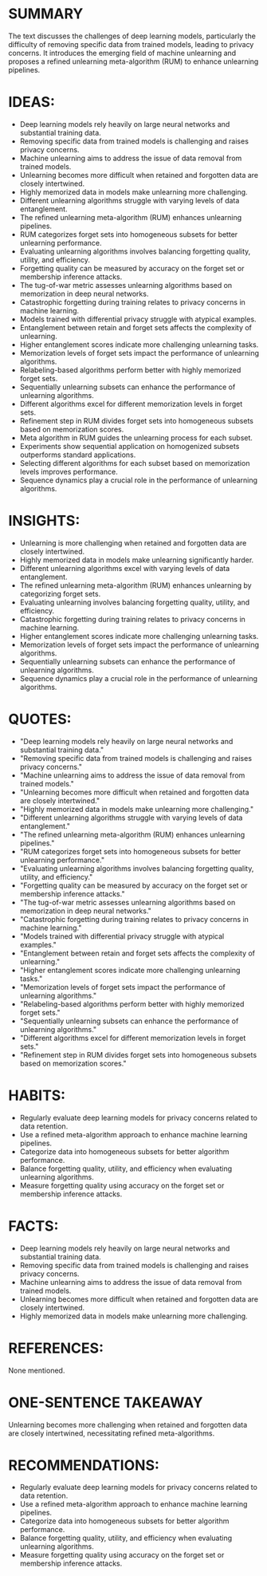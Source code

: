 # SUMMARY
The text discusses the challenges of deep learning models, particularly the difficulty of removing specific data from trained models, leading to privacy concerns. It introduces the emerging field of machine unlearning and proposes a refined unlearning meta-algorithm (RUM) to enhance unlearning pipelines.

# IDEAS:
- Deep learning models rely heavily on large neural networks and substantial training data.
- Removing specific data from trained models is challenging and raises privacy concerns.
- Machine unlearning aims to address the issue of data removal from trained models.
- Unlearning becomes more difficult when retained and forgotten data are closely intertwined.
- Highly memorized data in models make unlearning more challenging.
- Different unlearning algorithms struggle with varying levels of data entanglement.
- The refined unlearning meta-algorithm (RUM) enhances unlearning pipelines.
- RUM categorizes forget sets into homogeneous subsets for better unlearning performance.
- Evaluating unlearning algorithms involves balancing forgetting quality, utility, and efficiency.
- Forgetting quality can be measured by accuracy on the forget set or membership inference attacks.
- The tug-of-war metric assesses unlearning algorithms based on memorization in deep neural networks.
- Catastrophic forgetting during training relates to privacy concerns in machine learning.
- Models trained with differential privacy struggle with atypical examples.
- Entanglement between retain and forget sets affects the complexity of unlearning.
- Higher entanglement scores indicate more challenging unlearning tasks.
- Memorization levels of forget sets impact the performance of unlearning algorithms.
- Relabeling-based algorithms perform better with highly memorized forget sets.
- Sequentially unlearning subsets can enhance the performance of unlearning algorithms.
- Different algorithms excel for different memorization levels in forget sets.
- Refinement step in RUM divides forget sets into homogeneous subsets based on memorization scores.
- Meta algorithm in RUM guides the unlearning process for each subset.
- Experiments show sequential application on homogenized subsets outperforms standard applications.
- Selecting different algorithms for each subset based on memorization levels improves performance.
- Sequence dynamics play a crucial role in the performance of unlearning algorithms.

# INSIGHTS:
- Unlearning is more challenging when retained and forgotten data are closely intertwined.
- Highly memorized data in models make unlearning significantly harder.
- Different unlearning algorithms excel with varying levels of data entanglement.
- The refined unlearning meta-algorithm (RUM) enhances unlearning by categorizing forget sets.
- Evaluating unlearning involves balancing forgetting quality, utility, and efficiency.
- Catastrophic forgetting during training relates to privacy concerns in machine learning.
- Higher entanglement scores indicate more challenging unlearning tasks.
- Memorization levels of forget sets impact the performance of unlearning algorithms.
- Sequentially unlearning subsets can enhance the performance of unlearning algorithms.
- Sequence dynamics play a crucial role in the performance of unlearning algorithms.

# QUOTES:
- "Deep learning models rely heavily on large neural networks and substantial training data."
- "Removing specific data from trained models is challenging and raises privacy concerns."
- "Machine unlearning aims to address the issue of data removal from trained models."
- "Unlearning becomes more difficult when retained and forgotten data are closely intertwined."
- "Highly memorized data in models make unlearning more challenging."
- "Different unlearning algorithms struggle with varying levels of data entanglement."
- "The refined unlearning meta-algorithm (RUM) enhances unlearning pipelines."
- "RUM categorizes forget sets into homogeneous subsets for better unlearning performance."
- "Evaluating unlearning algorithms involves balancing forgetting quality, utility, and efficiency."
- "Forgetting quality can be measured by accuracy on the forget set or membership inference attacks."
- "The tug-of-war metric assesses unlearning algorithms based on memorization in deep neural networks."
- "Catastrophic forgetting during training relates to privacy concerns in machine learning."
- "Models trained with differential privacy struggle with atypical examples."
- "Entanglement between retain and forget sets affects the complexity of unlearning."
- "Higher entanglement scores indicate more challenging unlearning tasks."
- "Memorization levels of forget sets impact the performance of unlearning algorithms."
- "Relabeling-based algorithms perform better with highly memorized forget sets."
- "Sequentially unlearning subsets can enhance the performance of unlearning algorithms."
- "Different algorithms excel for different memorization levels in forget sets."
- "Refinement step in RUM divides forget sets into homogeneous subsets based on memorization scores."

# HABITS:
- Regularly evaluate deep learning models for privacy concerns related to data retention.
- Use a refined meta-algorithm approach to enhance machine learning pipelines.
- Categorize data into homogeneous subsets for better algorithm performance.
- Balance forgetting quality, utility, and efficiency when evaluating unlearning algorithms.
- Measure forgetting quality using accuracy on the forget set or membership inference attacks.

# FACTS:
- Deep learning models rely heavily on large neural networks and substantial training data.
- Removing specific data from trained models is challenging and raises privacy concerns.
- Machine unlearning aims to address the issue of data removal from trained models.
- Unlearning becomes more difficult when retained and forgotten data are closely intertwined.
- Highly memorized data in models make unlearning more challenging.

# REFERENCES:
None mentioned.

# ONE-SENTENCE TAKEAWAY
Unlearning becomes more challenging when retained and forgotten data are closely intertwined, necessitating refined meta-algorithms.

# RECOMMENDATIONS:
- Regularly evaluate deep learning models for privacy concerns related to data retention.
- Use a refined meta-algorithm approach to enhance machine learning pipelines.
- Categorize data into homogeneous subsets for better algorithm performance.
- Balance forgetting quality, utility, and efficiency when evaluating unlearning algorithms.
- Measure forgetting quality using accuracy on the forget set or membership inference attacks.